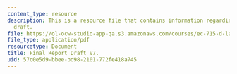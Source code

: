 ```yaml
---
content_type: resource
description: This is a resource file that contains information regarding final report
  draft.
file: https://ol-ocw-studio-app-qa.s3.amazonaws.com/courses/ec-715-d-lab-disseminating-innovations-for-the-common-good-spring-2007/57c0e5d9bbeebd982101772fe418a745_MITEC_715S07_igniting.pdf
file_type: application/pdf
resourcetype: Document
title: Final Report Draft V7.
uid: 57c0e5d9-bbee-bd98-2101-772fe418a745
---
```

